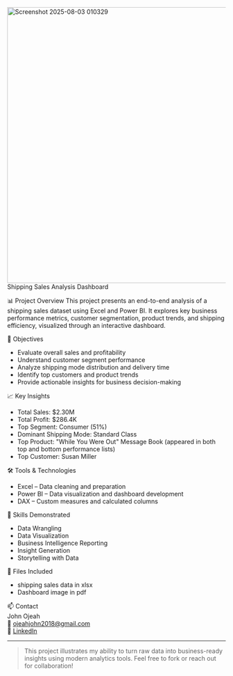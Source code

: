 <img width="893" height="634" alt="Screenshot 2025-08-03 010329" src="https://github.com/user-attachments/assets/121bdd9d-ab68-4182-bb9d-7398851c2619" />
Shipping Sales Analysis Dashboard

 📊 Project Overview
This project presents an end-to-end analysis of a shipping sales dataset using Excel and Power BI. It explores key business performance metrics, customer segmentation, product trends, and shipping efficiency, visualized through an interactive dashboard.

 📌 Objectives
- Evaluate overall sales and profitability
- Understand customer segment performance
- Analyze shipping mode distribution and delivery time
- Identify top customers and product trends
- Provide actionable insights for business decision-making

 📈 Key Insights
- Total Sales: $2.30M  
- Total Profit: $286.4K  
- Top Segment: Consumer (51%)  
- Dominant Shipping Mode: Standard Class  
- Top Product: "While You Were Out" Message Book (appeared in both top and bottom performance lists)  
- Top Customer: Susan Miller

 🛠️ Tools & Technologies
- Excel – Data cleaning and preparation  
- Power BI – Data visualization and dashboard development  
- DAX – Custom measures and calculated columns  

🧠 Skills Demonstrated
- Data Wrangling  
- Data Visualization  
- Business Intelligence Reporting  
- Insight Generation  
- Storytelling with Data  

📎 Files Included
- shipping sales data in xlsx 
- Dashboard image in pdf

 📫 Contact  
John Ojeah  
📧 ojeahjohn2018@gmail.com  
🔗 [LinkedIn](https://www.linkedin.com/in/john-ojeah/)

---

> This project illustrates my ability to turn raw data into business-ready insights using modern analytics tools. Feel free to fork or reach out for collaboration!
